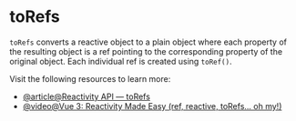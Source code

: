 # toRefs

`toRefs` converts a reactive object to a plain object where each property of the resulting object is a ref pointing to the corresponding property of the original object. Each individual ref is created using `toRef()`.

Visit the following resources to learn more:

- [@article@Reactivity API — toRefs](https://vuejs.org/api/reactivity-utilities.html#toref)
- [@video@Vue 3: Reactivity Made Easy (ref, reactive, toRefs... oh my!)](https://www.youtube.com/watch?v=sAj6tdVS2cA)

